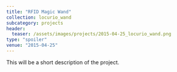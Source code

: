 ```yaml
---
title: "RFID Magic Wand"
collection: locurio_wand
subcategory: projects
header: 
  teaser: /assets/images/projects/2015-04-25_locurio_wand.png
type: "spoiler"
venue: "2015-04-25"
---
```


This will be a short description of the project.